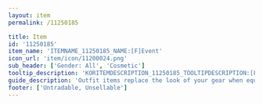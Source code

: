 ```yaml
---
layout: item
permalink: /11250185

title: Item
id: '11250185'
item_name: 'ITEMNAME_11250185_NAME:[F]Event'
icon_url: 'item/icon/11200024.png'
sub_header: ['Gender: All', 'Cosmetic']
tooltip_description: 'KORITEMDESCRIPTION_11250185_TOOLTIPDESCRIPTION:[F]Event'
guide_description: 'Outfit items replace the look of your gear when equipped.'
footer: ['Untradable, Unsellable']
---
```

